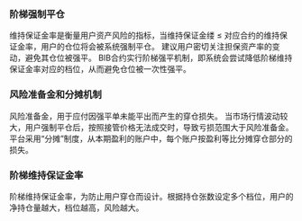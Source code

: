 ### 阶梯强制平仓

维持保证金率是衡量用户资产风险的指标，当维持保证金缕 ≤ 对应合约的维持保证金率，用户的仓位将会被系统强制平仓。
建议用户密切关注担保资产率的变动，避免其仓位被强平。
BIB合约实行阶梯强平机制，即系统会尝试降低阶梯维持保证金率对应的档位，从而避免仓位被一次性强平。

### 风险准备金和分摊机制

风险准备金，用于应付因强平单未能平出而产生的穿仓损失。
当市场行情波动较大，用户强制平仓后，按照接管价格无法成交时，导致亏损范围大于风险准备金。平台采用“分摊”制度，从本期盈利的账户中，每个账户按盈利等比分摊穿仓部分的损失。

### 阶梯维持保证金率

阶梯维持保证金率，为防止用户穿仓而设计。根据持仓张数设定多个档位，用户的净持仓量越大，档位越高，风险越大。
